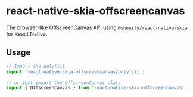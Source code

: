 # react-native-skia-offscreencanvas

The browser-like OffscreenCanvas API using `@shopify/react-native-skia` for React Native.

## Usage

```js
// Import the polyfill
import 'react-native-skia-offscreencanvas/polyfill';

// or Just import the OffscreenCanvas class
import { OffscreenCanvas } from 'react-native-skia-offscreencanvas';
```
